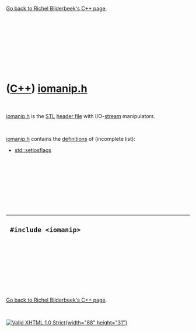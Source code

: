 

[Go back to Richel Bilderbeek's C++ page](Cpp.htm).

 

 

 

 

 

([C++](Cpp.htm)) [iomanip.h](CppIomanipH.htm)
=============================================

 

[iomanip.h](CppIomanipH.htm) is the [STL](CppStl.htm) [header
file](CppHeaderFile.htm) with I/O-[stream](CppStream.htm) manipulators.

 

[iomanip.h](CppIomanipH.htm) contains the
[definitions](CppDefinition.htm) of (incomplete list):

-   [std::setiosflags](CppSetiosflags.htm)

 

 

 

 

 

  -----------------------
  ` #include <iomanip>`
  -----------------------

 

 

 

 

 

[Go back to Richel Bilderbeek's C++ page](Cpp.htm).



 

[![Valid XHTML 1.0 Strict](valid-xhtml10.png){width="88"
height="31"}](http://validator.w3.org/check?uri=referer)

